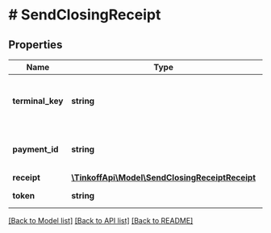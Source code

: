 # # SendClosingReceipt

## Properties

Name | Type | Description | Notes
------------ | ------------- | ------------- | -------------
**terminal_key** | **string** | Идентификатор терминала выдается мерчанту в Т‑Бизнес. |
**payment_id** | **string** | Идентификатор платежа в системе Т‑Бизнес. |
**receipt** | [**\TinkoffApi\Model\SendClosingReceiptReceipt**](SendClosingReceiptReceipt.md) |  |
**token** | **string** | Подпись запроса |

[[Back to Model list]](../../README.md#models) [[Back to API list]](../../README.md#endpoints) [[Back to README]](../../README.md)
